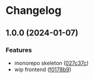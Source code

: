 # Changelog

## 1.0.0 (2024-01-07)


### Features

* monorepo skeleton ([027c37c](https://github.com/ocplanet/Heresy/commit/027c37c3cce2cc24d46a276d6c21a879e1b616ee))
* wip frontend ([f0178b9](https://github.com/ocplanet/Heresy/commit/f0178b9e6b8476ff0522b6bfa30febd68da62ba2))

